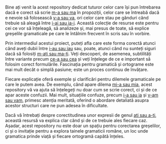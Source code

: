 Bine ați venit la acest repository dedicat tuturor celor care își pun întrebarea dacă e corect să scrie [m-a sau ma](https://scridex.ro/m-a-sau-ma-cum-se-scrie-corect/) în propoziții, celor care se întreabă dacă e nevoie să folosească [v-a sau va](https://scridex.ro/v-a-sau-va-cum-se-scrie-corect/), ori celor care stau pe gânduri când trebuie să aleagă între [i-ai sau ia-i](https://scridex.ro/i-ai-ia-i-sau-iai-cum-se-scrie-corect/). Această colecție de resurse este pentru cei ce vor să înțeleagă, să analizeze și, mai presus de toate, să explice greșelile gramaticale pe care le întâlnim frecvent în scris sau în vorbire. 

Prin intermediul acestui proiect, puteți afla care este forma corectă atunci când aveți dubii între [i-au sau iau](https://scridex.ro/i-au-sau-iau-cum-se-scrie-corect/) sau, poate, atunci când nu sunteți siguri dacă să folosiți [m-ați sau ma-ți](https://scridex.ro/m-ati-sau-ma-ti-cum-se-scrie-corect/). Veți descoperi, de asemenea, subtilități între variante precum [ce-a sau cea](https://scridex.ro/ce-a-sau-cea-cum-se-scrie-corect/) și veți înțelege de ce e important să folosim corect formulările. Fascinația pentru gramatică și ortograme este mai mult decât o simplă pasiune; este un proces continuu de învățare. 

Fiecare explicație oferă exemple și clarificări pentru dilemele gramaticale pe care le putem avea. De exemplu, când apare dilema [mi-a sau mia](https://scridex.ro/mi-a-sau-mia-cum-se-scrie-corect/), acest repository vă va ajuta să înțelegeți nu doar cum se scrie corect, ci și de ce apar aceste confuzii. Mai mult, situațiile confuze, precum [i-a sau ia](https://scridex.ro/i-a-sau-ia-cum-se-scrie-corect/) și [v-am sau vam](https://scridex.ro/v-am-sau-vam-cum-se-scrie-corect/), primesc atenția meritată, oferind o abordare detaliată asupra acestor structuri care ne pun adesea în dificultate.

Dacă vă întrebați despre corectitudinea unor expresii de genul [ati sau a-ti](https://scridex.ro/ati-sau-a-ti-cum-se-scrie-corect/), această resursă va explica clar când și de ce trebuie ales fiecare caz. Așadar, acest repository nu este doar un spațiu pentru corectarea greșelilor, ci și o invitație pentru a explora tainele gramaticii române, un loc unde gramatica prinde viață și fiecare ortogramă capătă înțeles.



